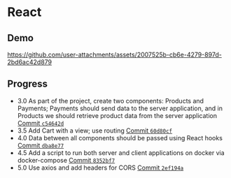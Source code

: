 # React

## Demo

https://github.com/user-attachments/assets/2007525b-cb6e-4279-897d-2bd6ac42d879

## Progress

- 3.0 As part of the project, create two components: Products and Payments; Payments should send data to the server application, and in Products we should retrieve product data from the server application [Commit `c54642d`](https://github.com/vkazakevich/ebiznes/commit/c54642d762c751762b2c195b3a617dcf41bfed54)
- 3.5 Add Cart with a view; use routing [Commit `60d80cf`](https://github.com/vkazakevich/ebiznes/commit/60d80cf5764701fee7fa2cc3f8d206ef3999933d)
- 4.0 Data between all components should be passed using React hooks [Commit `dba8e77`](https://github.com/vkazakevich/ebiznes/commit/dba8e77156babb5b35e094559a502ecc4b886f7b)
- 4.5 Add a script to run both server and client applications on docker via docker-compose [Commit `8352bf7`](https://github.com/vkazakevich/ebiznes/commit/8352bf7b4fa78cbd1f19f1469e645fddf177ee22)
- 5.0 Use axios and add headers for CORS [Commit `2ef194a`](https://github.com/vkazakevich/ebiznes/commit/2ef194a90aa4ae88065d36a732e84f82f8c26d97)
